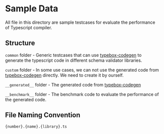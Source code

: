 # Sample Data

All file in this directory are sample testcases for evaluate the performance of Typescript compiler.

## Structure

`common` folder - Generic testcases that can use [typebox-codegen](https://github.com/sinclairzx81/typebox-codegen) to generate the typescript code in different schema validator libraries.

`custom` folder - In some use cases, we can not use the generated code from [typebox-codegen](https://github.com/sinclairzx81/typebox-codegen) directly. We need to create it by ourself.

`__generated__` folder - The generated code from [typebox-codegen](https://github.com/sinclairzx81/typebox-codegen)

`__benchmark__` folder - The benchmark code to evaluate the performance of the generated code.

## File Naming Convention

`{number}.{name}.{library}.ts`
